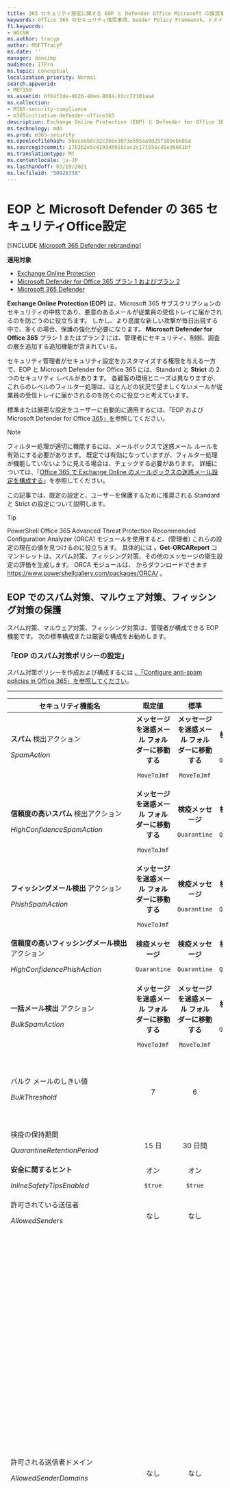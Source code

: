 ```yaml
---
title: 365 セキュリティ設定に関する EOP と Defender Office Microsoft の推奨事項
keywords: Office 365 のセキュリティ推奨事項、Sender Policy Framework、ドメイン ベースのメッセージ報告と準拠、DomainKeys 識別メール、手順、動作方法、セキュリティ ベースライン、EOP のベースライン、Office 365 の Defender のベースライン、Office 365 の Defender のセットアップ、EOP のセットアップ、Defender の Office 365 の構成、EOP、セキュリティ構成の構成
f1.keywords:
- NOCSH
ms.author: tracyp
author: MSFTTracyP
ms.date: ''
manager: dansimp
audience: ITPro
ms.topic: conceptual
localization_priority: Normal
search.appverid:
- MET150
ms.assetid: 6f64f2de-d626-48ed-8084-03cc72301aa4
ms.collection:
- M365-security-compliance
- m365initiative-defender-office365
description: Exchange Online Protection (EOP) と Defender for Office 365 セキュリティ設定のベスト プラクティスは何ですか? 標準保護に関する現在の推奨事項は何ですか? より厳密にしたい場合は、何を使用する必要がありますか? また、Defender を 365 で使用する場合、どのようなOfficeしますか?
ms.technology: mdo
ms.prod: m365-security
ms.openlocfilehash: 5beceebdc32c3bbc3073e595aa9d25f109cbe85a
ms.sourcegitcommit: 27b2b2e5c41934b918cac2c171556c45e36661bf
ms.translationtype: MT
ms.contentlocale: ja-JP
ms.lasthandoff: 03/19/2021
ms.locfileid: "50926738"
---
```

# <a name="recommended-settings-for-eop-and-microsoft-defender-for-office-365-security"></a>EOP と Microsoft Defender の 365 セキュリティOffice設定

[!INCLUDE [Microsoft 365 Defender rebranding](../includes/microsoft-defender-for-office.md)]

**適用対象**
- [Exchange Online Protection](exchange-online-protection-overview.md)
- [Microsoft Defender for Office 365 プラン 1 およびプラン 2](office-365-atp.md)
- [Microsoft 365 Defender](../mtp/microsoft-threat-protection.md)

**Exchange Online Protection (EOP)** は、Microsoft 365 サブスクリプションのセキュリティの中核であり、悪意のあるメールが従業員の受信トレイに届かされるのを防ごうのに役立ちます。 しかし、より高度な新しい攻撃が毎日出現する中で、多くの場合、保護の強化が必要になります。 **Microsoft Defender for Office 365** プラン 1 またはプラン 2 には、管理者にセキュリティ、制御、調査の層を追加する追加機能が含まれている。

セキュリティ管理者がセキュリティ設定をカスタマイズする権限を与える一方で、EOP と Microsoft Defender for Office 365 には、Standard と **Strict** の 2 つのセキュリティ レベルがあります。  各顧客の環境とニーズは異なりますが、これらのレベルのフィルター処理は、ほとんどの状況で望ましくないメールが従業員の受信トレイに届かされるのを防ぐのに役立つと考えています。

標準または厳密な設定をユーザーに自動的に適用するには、「EOP および Microsoft Defender for Office [365」を](preset-security-policies.md)参照してください。

> [!NOTE]
> フィルター処理が適切に機能するには、メールボックスで迷惑メール ルールを有効にする必要があります。 既定では有効になっていますが、フィルター処理が機能していないように見える場合は、チェックする必要があります。 詳細については、「[Office 365 で Exchange Online のメールボックスの迷惑メール設定を構成する](configure-junk-email-settings-on-exo-mailboxes.md)」を参照してください。

この記事では、既定の設定と、ユーザーを保護するために推奨される Standard と Strict の設定について説明します。

> [!TIP]
> PowerShell Office 365 Advanced Threat Protection Recommended Configuration Analyzer (ORCA) モジュールを使用すると、(管理者) これらの設定の現在の値を見つけるのに役立ちます。 具体的には **、Get-ORCAReport** コマンドレットは、スパム対策、フィッシング対策、その他のメッセージの衛生設定の評価を生成します。 ORCA モジュールは、 からダウンロードできます <https://www.powershellgallery.com/packages/ORCA/> 。

## <a name="anti-spam-anti-malware-and-anti-phishing-protection-in-eop"></a>EOP でのスパム対策、マルウェア対策、フィッシング対策の保護

スパム対策、マルウェア対策、フィッシング対策は、管理者が構成できる EOP 機能です。 次の標準構成または厳密な構成をお勧めします。

### <a name="eop-anti-spam-policy-settings"></a>「EOP のスパム対策ポリシーの設定」

スパム対策ポリシーを作成および構成するには [、「Configure anti-spam policies in Office 365」を参照してください](configure-your-spam-filter-policies.md)。

****

|セキュリティ機能名|既定値|標準|Strict|コメント|
|---|:---:|:---:|:---:|---|
|**スパム** 検出アクション <p> _SpamAction_|**メッセージを迷惑メール フォルダーに移動する** <p> `MoveToJmf`|**メッセージを迷惑メール フォルダーに移動する** <p> `MoveToJmf`|**検疫メッセージ** <p> `Quarantine`||
|**信頼度の高いスパム** 検出アクション <p> _HighConfidenceSpamAction_|**メッセージを迷惑メール フォルダーに移動する** <p> `MoveToJmf`|**検疫メッセージ** <p> `Quarantine`|**検疫メッセージ** <p> `Quarantine`||
|**フィッシングメール検出** アクション <p> _PhishSpamAction_|**メッセージを迷惑メール フォルダーに移動する** <p> `MoveToJmf`|**検疫メッセージ** <p> `Quarantine`|**検疫メッセージ** <p> `Quarantine`||
|**信頼度の高いフィッシングメール検出** アクション <p> _HighConfidencePhishAction_|**検疫メッセージ** <p> `Quarantine`|**検疫メッセージ** <p> `Quarantine`|**検疫メッセージ** <p> `Quarantine`||
|**一括メール検出** アクション <p> _BulkSpamAction_|**メッセージを迷惑メール フォルダーに移動する** <p> `MoveToJmf`|**メッセージを迷惑メール フォルダーに移動する** <p> `MoveToJmf`|**検疫メッセージ** <p> `Quarantine`||
|バルク メールのしきい値 <p> _BulkThreshold_|7 |6 |4 |詳細については、「一括苦情[レベル (BCL)」を参照Office 365.](bulk-complaint-level-values.md)|
|検疫の保持期間 <p> _QuarantineRetentionPeriod_|15 日|30 日間|30 日間||
|**安全に関するヒント** <p> _InlineSafetyTipsEnabled_|オン <p> `$true`|オン <p> `$true`|オン <p> `$true`||
|許可されている送信者 <p> _AllowedSenders_|なし|なし|なし||
|許可される送信者ドメイン <p> _AllowedSenderDomains_|なし|なし|なし|許可された送信者リストにドメインを追加すると、非常に悪い考えです。 攻撃者は、それ以外の場合はフィルター処理される電子メールを送信できます。 <p> [[スパム](learn-about-spoof-intelligence.md)対策の設定] ページの [セキュリティ &コンプライアンス センター] のスプーフィング インテリジェンスを使用して、組織のメール ドメイン内の送信者の電子メール アドレスをスプーフィングしているすべての送信者、または外部ドメインの送信者の電子メール アドレスをスプーフィングしているすべての送信者を確認します。|
|受信拒否の送信者 <p> _BlockedSenders_|なし|なし|なし||
|受信拒否ドメイン <p> _BlockedSenderDomains_|なし|なし|なし||
|**[エンド ユーザーのスパム通知を有効にする]**  このポリシーでエンド ユーザーのスパム通知を有効にするには、このチェック ボックスをオンにします。 <p> _EnableEndUserSpamNotifications_|無効 <p> `$false`|有効 <p> `$true`|有効 <p> `$true`||
|**エンド ユーザーのスパム通知を 1 日ごとに送信する** <p> _EndUserSpamNotificationFrequency_|3 日間|3 日間|3 日間||
|**スパム ZAP** <p> _SpamZapEnabled_|有効 <p> `$true`|有効 <p> `$true`|有効 <p> `$true`||
|**フィッシング ZAP** <p> _PhishZapEnabled_|有効 <p> `$true`|有効 <p> `$true`|有効 <p> `$true`||
|_MarkAsSpamBulkMail_|オン|オン|オン|この設定は PowerShell でのみ使用できます。|
|

スパム対策ポリシーには、非推奨のプロセスにある他のいくつかの高度なスパム フィルター (ASF) 設定があります。 これらの機能の減価償却のタイムラインの詳細については、この記事の外部で伝達されます。

標準レベルと厳密レベルの両方でこれらの ASF 設定 **を****オフにすることをお****勧** めします。 ASF 設定の詳細については、「Advanced [Spam Filter (ASF) settings in Office 365 」 を参照してください](advanced-spam-filtering-asf-options.md)。

****

|セキュリティ機能名|コメント|
|---|---|
|**リモート サイトへのイメージ リンク** (_IncreaseScoreWithImageLinks_)||
|**URL の数値 IP アドレス** (_IncreaseScoreWithNumericIps_)||
|**他のポートへの UL リダイレクト** (_IncreaseScoreWithRedirectToOtherPort_)||
|**.biz または .info Web** サイトへの URL (_IncreaseScoreWithBizOrInfoUrls_)||
|**空のメッセージ** (_MarkAsSpamEmptyMessages_)||
|**HTML の JavaScript または VBScript** (_MarkAsSpamJavaScriptInHtml_)||
|**HTML のフレームタグまたは IFrame** タグ (_MarkAsSpamFramesInHtml_)||
|**HTML のオブジェクト タグ** (_MarkAsSpamObjectTagsInHtml_)||
|**HTML にタグを埋** め込む (_MarkAsSpamEmbedTagsInHtml_)||
|**HTML のフォーム タグ** (_MarkAsSpamFormTagsInHtml_)||
|**HTML の Web バグ** (_MarkAsSpamWebBugsInHtml_)||
|**機密性の高い単語一覧** を適用する (_MarkAsSpamSensitiveWordList_)||
|**SPF レコード: ハードフェール** (_MarkAsSpamSpfRecordHardFail_)||
|**条件付き送信者 ID フィルター: ハード失敗** (_MarkAsSpamFromAddressAuthFail_)||
|**NDR backscatter** (_MarkAsSpamNdrBackscatter_)||
|

#### <a name="eop-outbound-spam-policy-settings"></a>EOP 送信スパム ポリシー設定

送信スパム ポリシーを作成および構成するには [、「Configure outbound spam filtering in Office 365」を参照してください](configure-the-outbound-spam-policy.md)。

サービスの既定の送信制限の詳細については、「送信制限」 [を参照してください](/office365/servicedescriptions/exchange-online-service-description/exchange-online-limits#sending-limits-1)。

****

|セキュリティ機能名|既定値|標準|Strict|コメント|
|---|:---:|:---:|:---:|---|
|**ユーザーあたりの最大受信者数: 外部時間制限** <p> _RecipientLimitExternalPerHour_|0|500|400|既定値 0 は、サービスの既定値を使用します。|
|**ユーザーあたりの最大受信者数: 内部時間制限** <p> _RecipientLimitInternalPerHour_|0|1000|800|既定値 0 は、サービスの既定値を使用します。|
|**ユーザーあたりの最大受信者数: 1 日の制限** <p> _RecipientLimitPerDay_|0|1000|800|既定値 0 は、サービスの既定値を使用します。|
|**ユーザーが制限を超えた場合のアクション** <p> _ActionWhenThresholdReached_|**メールの送信を次の日までユーザーに制限する** <p> `BlockUserForToday`|**ユーザーによるメールの送信を制限する** <p> `BlockUser`|**ユーザーによるメールの送信を制限する** <p> `BlockUser`||
|

### <a name="eop-anti-malware-policy-settings"></a>EOP マルウェア対策ポリシー設定

マルウェア対策ポリシーを作成および構成するには [、「Configure anti-malware policies in Office 365」を参照してください](configure-anti-malware-policies.md)。

****

|セキュリティ機能名|既定値|標準|Strict|コメント|
|---|:---:|:---:|:---:|---|
|**メッセージが検疫された場合、受信者に通知しますか?** <p> _操作_|いいえ <p> _DeleteMessage_|いいえ <p> _DeleteMessage_|いいえ <p> _DeleteMessage_|電子メールの添付ファイルでマルウェアが検出された場合、メッセージは検疫され、管理者だけが解放できます。|
|**共通の添付ファイルの種類フィルター** <p> _EnableFileFilter_|オフ <p> `$false`|オン <p> `$true`|オン <p> `$true`|この設定は、添付ファイルの内容に関係なく、ファイルの種類に基づいて実行可能な添付ファイルを含むメッセージを検疫します。|
|**マルウェアゼロ時間自動削除** <p> _ZapEnabled_|オン <p> `$true`|オン <p> `$true`|オン <p> `$true`||
|**未配信メッセージの** 内部送信者に通知する <p> _EnableInternalSenderNotifications_|無効 <p> `$false`|無効 <p> `$false`|無効 <p> `$false`||
|**未配信メッセージの** 外部送信者に通知する <p> _EnableExternalSenderNotifications_|無効 <p> `$false`|無効 <p> `$false`|無効 <p> `$false`||
|

### <a name="eop-default-anti-phishing-policy-settings"></a>EOP の既定のフィッシング対策ポリシー設定

これらの設定の詳細については、「スプーフィング設定」 [を参照してください](set-up-anti-phishing-policies.md#spoof-settings)。 これらの設定を構成するには [、「EOP でフィッシング対策ポリシーを構成する」を参照してください](configure-anti-phishing-policies-eop.md)。

****

|セキュリティ機能名|既定値|標準|Strict|コメント|
|---|:---:|:---:|:---:|---|
|**スプーフィング対策の保護を有効にする** <p> _EnableSpoofIntelligence_|オン <p> `$true`|オン <p> `$true`|オン <p> `$true`||
|**認証されていない送信者を有効にする** <p> _EnableUnauthenticatedSender_|オン <p> `$true`|オン <p> `$true`|オン <p> `$true`|不明なスプーフィングされた送信者の Outlook の送信者の写真に疑問符 (?) を追加します。 詳細については、「フィッシング対策ポリシー [のスプーフィング設定」を参照してください](set-up-anti-phishing-policies.md)。|
|**ドメインのスプーフィングが許可されていないユーザーからメールが送信された場合** <p> _AuthenticationFailAction_|**受信者の迷惑メール フォルダーにメッセージを移動する** <p> `MoveToJmf`|**受信者の迷惑メール フォルダーにメッセージを移動する** <p> `MoveToJmf`|**メッセージを検疫する** <p> `Quarantine`|この設定は、スプーフィング インテリジェンスのブロックされた送信者 [に適用されます](learn-about-spoof-intelligence.md)。|
|

## <a name="microsoft-defender-for-office-365-security"></a>Microsoft Defender for Office 365 セキュリティ

その他のセキュリティ上の利点には、Microsoft Defender for Office 365 サブスクリプションがあります。 最新のニュースと情報については、「Defender for Office [365」を参照してください](whats-new-in-office-365-atp.md)。

> [!IMPORTANT]
>
> - Microsoft Defender for Office 365 の既定のフィッシング対策ポリシー[](set-up-anti-phishing-policies.md#spoof-settings)は、すべての受信者にスプーフィング保護とメールボックス インテリジェンスを提供します。 ただし、既定のポリシーでは、[他の](#impersonation-settings-in-anti-phishing-policies-in-microsoft-defender-for-office-365)利用可能[](#advanced-settings-in-anti-phishing-policies-in-microsoft-defender-for-office-365)な偽装保護機能と高度な設定が構成または有効になっていません。 すべての保護機能を有効にするには、既定のフィッシング対策ポリシーを変更するか、追加のフィッシング対策ポリシーを作成します。
>
> - 組織内のすべての受信者を自動的に保護する既定のセーフ リンク ポリシーや安全な添付ファイル ポリシーはありません。 保護を取得するには、少なくとも 1 つの安全なリンク ポリシーと安全な添付ファイル ポリシーを作成する必要があります。
>
> - [SharePoint、OneDrive、Microsoft Teams](atp-for-spo-odb-and-teams.md)の保護と安全[](safe-docs.md)なドキュメント保護の安全な添付ファイルは、セーフ リンク ポリシーに依存します。

サブスクリプションに microsoft Defender for Office 365 が含まれる場合、または Office 365 の Defender をアドオンとして購入した場合は、次の Standard 構成または Strict 構成を設定します。

### <a name="anti-phishing-policy-settings-in-microsoft-defender-for-office-365"></a>Microsoft Defender for microsoft Defender for Office 365

EOP のお客様は、前述のように基本的なフィッシング対策を受け取りますが、microsoft Defender for Office 365 には、攻撃を防止、検出、修復するためのより多くの機能と制御が含まれています。 これらのポリシーを作成および構成するには [、「Defender for Office 365」を参照してください](configure-atp-anti-phishing-policies.md)。

#### <a name="impersonation-settings-in-anti-phishing-policies-in-microsoft-defender-for-office-365"></a>Microsoft Defender のフィッシング対策ポリシーの偽装設定 (Office 365)

これらの設定の詳細については、「Microsoft Defender for microsoft Defender for Office [365」](set-up-anti-phishing-policies.md#impersonation-settings-in-anti-phishing-policies-in-microsoft-defender-for-office-365)の「偽装設定」を参照してください。 これらの設定を構成するには [、「Defender for Office 365」を参照してください](configure-atp-anti-phishing-policies.md)。

****

|セキュリティ機能名|既定値|標準|Strict|コメント|
|---|:---:|:---:|:---:|---|
|保護されたユーザー: **保護するユーザーを追加する** <p> _EnableTargetedUserProtection_ <p> _TargetedUsersToProtect_|Off <p> `$false` <p> none|オン <p> `$true` <p> \<list of users\>|オン <p> `$true` <p> \<list of users\>|組織によっては、主要な役割にユーザー (メッセージ送信者) を追加することをお勧めします。 内部的には、保護された送信者は、CEO、CFO、その他の上級リーダーである可能性があります。 外部的には、保護された送信者には、評議会のメンバーまたは取締役会が含まれる可能性があります。|
|保護されたドメイン: **所有するドメインを自動的に含める** <p> _EnableOrganizationDomainsProtection_|オフ <p> `$false`|オン <p> `$true`|オン <p> `$true`||
|保護されたドメイン: **カスタム ドメインを含める** <p> _EnableTargetedDomainsProtection_ <p> _TargetedDomainsToProtect_|Off <p> `$false` <p> none|オン <p> `$true` <p> \<list of domains\>|オン <p> `$true` <p> \<list of domains\>|組織によっては、所有しているが頻繁に操作するドメイン (送信者ドメイン) を追加することをお勧めします。|
|保護されたユーザー: **偽装ユーザーから電子メールが送信される場合** <p> _TargetedUserProtectionAction_|**アクションを適用しない** <p> `NoAction`|**メッセージを検疫する** <p> `Quarantine`|**メッセージを検疫する** <p> `Quarantine`||
|保護されたドメイン: **偽装ドメインからメールが送信される場合** <p> _TargetedDomainProtectionAction_|**アクションを適用しない** <p> `NoAction`|**メッセージを検疫する** <p> `Quarantine`|**メッセージを検疫する** <p> `Quarantine`||
|**偽装ユーザーのヒントを表示する** <p> _EnableSimilarUsersSafetyTips_|オフ <p> `$false`|オン <p> `$true`|オン <p> `$true`||
|**偽装ドメインのヒントを表示する** <p> _EnableSimilarDomainsSafetyTips_|オフ <p> `$false`|オン <p> `$true`|オン <p> `$true`||
|**異常な文字のヒントを表示する** <p> _EnableUnusualCharactersSafetyTips_|オフ <p> `$false`|オン <p> `$true`|オン <p> `$true`||
|**メールボックス インテリジェンスを有効にする** <p> _EnableMailboxIntelligence_|オン <p> `$true`|オン <p> `$true`|オン <p> `$true`||
|**メールボックス インテリジェンスベースの偽装保護を有効にする** <p> _EnableMailboxIntelligenceProtection_|オフ <p> `$false`|オン <p> `$true`|オン <p> `$true`||
|**メールボックス インテリジェンスによって保護された偽装ユーザーによって電子メールが送信される場合** <p> _MailboxIntelligenceProtectionAction_|**アクションを適用しない** <p> `NoAction`|**受信者の迷惑メール フォルダーにメッセージを移動する** <p> `MoveToJmf`|**メッセージを検疫する** <p> `Quarantine`||
|**信頼された差出人** <p> _ExcludedSenders_|なし|なし|なし|組織によっては、偽装のみのため、他のフィルターではなく、フィッシングとして誤ってマークされたユーザーを追加することをお勧めします。|
|**信頼済みドメイン** <p> _ExcludedDomains_|なし|なし|なし|組織によっては、偽装のみのため、他のフィルターではなく、フィッシングとして誤ってマークされるドメインを追加することをお勧めします。|
|

#### <a name="spoof-settings-in-anti-phishing-policies-in-microsoft-defender-for-office-365"></a>Microsoft Defender のフィッシング対策ポリシーのスプーフィング設定 (Office 365)

これらは、EOP のスパム対策ポリシー設定で使用できるのと同 [じ設定です](#eop-anti-spam-policy-settings)。

****

|セキュリティ機能名|既定値|標準|Strict|コメント|
|---|---|---|---|---|
|**スプーフィング対策の保護を有効にする** <p> _EnableSpoofIntelligence_|オン <p> `$true`|オン <p> `$true`|オン <p> `$true`||
|**認証されていない送信者を有効にする** <p> _EnableUnauthenticatedSender_|オン <p> `$true`|オン <p> `$true`|オン <p> `$true`|不明なスプーフィングされた送信者の Outlook の送信者の写真に疑問符 (?) を追加します。 詳細については、「フィッシング対策ポリシー [のスプーフィング設定」を参照してください](set-up-anti-phishing-policies.md)。|
|**ドメインのスプーフィングが許可されていないユーザーからメールが送信された場合** <p> _AuthenticationFailAction_|**受信者の迷惑メール フォルダーにメッセージを移動する** <p> `MoveToJmf`|**受信者の迷惑メール フォルダーにメッセージを移動する** <p> `MoveToJmf`|**メッセージを検疫する** <p> `Quarantine`|この設定は、スプーフィング インテリジェンスのブロックされた送信者 [に適用されます](learn-about-spoof-intelligence.md)。|
|

#### <a name="advanced-settings-in-anti-phishing-policies-in-microsoft-defender-for-office-365"></a>Microsoft Defender for microsoft Defender for Office 365 のフィッシング対策ポリシーの詳細設定

この設定の詳細については、「Microsoft Defender for microsoft Defender for Office [365」](set-up-anti-phishing-policies.md#advanced-phishing-thresholds-in-anti-phishing-policies-in-microsoft-defender-for-office-365)を参照してください。 この設定を構成するには [、「Defender for Office 365」を参照](configure-atp-anti-phishing-policies.md)してください。

****

|セキュリティ機能名|既定値|標準|Strict|コメント|
|---|:---:|:---:|:---:|---|
|**高度なフィッシングのしきい値** <p> _PhishThresholdLevel_|**1 - Standard** <p> `1`|**2 - アグレッシブ** <p> `2`|**3 - より積極的** <p> `3`||
|

### <a name="safe-links-settings"></a>セーフ リンクの設定

defender for Office 365 のセーフ リンクには、アクティブなセーフ リンク ポリシーに含まれるすべてのユーザーに適用されるグローバル設定と、各セーフ リンク ポリシーに固有の設定が含まれます。 詳細については、「Safe [Links in Defender for Office 365」を参照してください](atp-safe-links.md)。

#### <a name="global-settings-for-safe-links"></a>セーフ リンクのグローバル設定

これらの設定を構成するには、「Defender for Office 365 のセーフ リンクのグローバル [設定を構成する」を参照してください](configure-global-settings-for-safe-links.md)。

PowerShell では、これらの設定に [Set-AtpPolicyForO365](/powershell/module/exchange/set-atppolicyforo365) コマンドレットを使用します。

****

|セキュリティ機能名|既定値|標準|Strict|コメント|
|---|:---:|:---:|:---:|---|
|**安全なリンクを使用する: Office 365 アプリケーション** <p> _EnableSafeLinksForO365Clients_|オン <p> `$true`|オン <p> `$true`|オン <p> `$true`|365 デスクトップおよびモバイル (iOS と Android) Officeサポートされているアプリで安全なリンクを使用します。 詳細については、「セーフ リンクの [設定」を参照Office 365 アプリを参照してください](atp-safe-links.md#safe-links-settings-for-office-365-apps)。|
|**ユーザーが [安全なリンク] をクリックしても追跡しない** <p> _TrackClicks_|オン <p> `$false`|オフ <p> `$true`|Off <p> `$true`|この設定をオフにすると _(TrackClicks_ に設定)、サポートされている 365 アプリのユーザークリック `$true` Office追跡します。|
|**ユーザーが元の URL への安全なリンクをクリックさせない** <p> _AllowClickThrough_|オン <p> `$false`|オン <p> `$false`|オン <p> `$false`|この設定 _(AllowClickThrough_ をに設定) をオンにすると、サポートされている 365 アプリで元の URL をクリックOffice `$false` 表示されません。|
|

#### <a name="safe-links-policy-settings"></a>セーフ リンク ポリシーの設定

これらの設定を構成するには、「Set up Safe [Links policies in Microsoft Defender for microsoft Defender for Office 365」を参照してください](set-up-atp-safe-links-policies.md)。

PowerShell では、これらの設定に [New-SafeLinksPolicy](/powershell/module/exchange/new-safelinkspolicy) コマンドレットと [Set-SafeLinksPolicy](/powershell/module/exchange/set-safelinkspolicy) コマンドレットを使用します。

> [!NOTE]
> 前述したように、既定のセーフ リンク ポリシーはありません。 [既定] 列の値は、作成する新しいセーフ リンク ポリシーの既定値です。

****

|セキュリティ機能名|既定値|標準|Strict|コメント|
|---|:---:|:---:|:---:|---|
|**メッセージ内の不明な潜在的に悪意のある URL のアクションを選択する** <p> _IsEnabled_|オフ <p> `$false`|オン <p> `$true`|オン <p> `$true`||
|**Microsoft Teams 内の不明または潜在的に悪意のある URL のアクションを選択する** <p> _EnableSafeLinksForTeams_|オフ <p> `$false`|オン <p> `$true`|オン <p> `$true`||
|**ファイルを指す疑わしいリンクやリンクに対してリアルタイムの URL スキャンを適用する** <p> _ScanUrls_|オフ <p> `$false`|オン <p> `$true`|オン <p> `$true`||
|**メッセージを配信する前に URL のスキャンが完了するのを待ちます** <p> _DeliverMessageAfterScan_|オフ <p> `$false`|オン <p> `$true`|オン <p> `$true`||
|**組織内で送信された電子メール メッセージに安全なリンクを適用する** <p> _EnableForInternalSenders_|オフ <p> `$false`|オン <p> `$true`|オン <p> `$true`||
|**ユーザーのクリックを追跡しない** <p> _DoNotTrackUserClicks_|Off <p> `$false`|Off <p> `$false`|Off <p> `$false`|この設定をオフにします _(DoNotTrackUserClicks_ を設定 `$false` ) は、ユーザーのクリックを追跡します。|
|**ユーザーに元の URL へのクリックを許可しない** <p> _DoNotAllowClickThrough_|オフ <p> `$false`|オン <p> `$true`|オン <p> `$true`|この設定 _(DoNotAllowClickThrough_ をに設定) をオンにすると `$true` 、元の URL へのクリックスルーが禁止されます。|
|

### <a name="safe-attachments-settings"></a>安全な添付ファイルの設定

Microsoft Defender for Office 365 の安全な添付ファイルには、安全な添付ファイル ポリシーとの関係がないグローバル設定と、各セーフ リンク ポリシーに固有の設定が含まれます。 詳細については、「Safe [Attachments in Defender for Office 365」を参照してください](atp-safe-attachments.md)。

#### <a name="global-settings-for-safe-attachments"></a>安全な添付ファイルのグローバル設定

これらの設定を構成するには [、「SharePoint、OneDrive、Microsoft Teams](turn-on-atp-for-spo-odb-and-teams.md) の安全な添付ファイルを有効にする」および [「Microsoft 365 E5](safe-docs.md)の安全なドキュメント」を参照してください。

PowerShell では、これらの設定に [Set-AtpPolicyForO365](/powershell/module/exchange/set-atppolicyforo365) コマンドレットを使用します。

****

|セキュリティ機能名|既定値|標準|Strict|コメント|
|---|:---:|:---:|:---:|---|
|**SharePoint、OneDrive、Microsoft Teams 用の Microsoft Defender for Office 365 を有効にする** <p> _EnableATPForSPOTeamsODB_|オン <p> `$true`|オン <p> `$true`||
|**クライアントの安全なドキュメントを有効Officeする** <p> _EnableSafeDocs_|オン <p> `$true`|オン <p> `$true`|この設定は、Microsoft 365 E5 または Microsoft 365 E5 セキュリティ ライセンスでのみ使用できます。 詳細については [、「Safe Documents in Microsoft Defender for Office 365」を参照してください](safe-docs.md)。|
|**安全なドキュメントがファイルを悪意のあるファイルとして識別した場合でも、保護されたビューをクリックするユーザーを許可する** <p> _AllowSafeDocsOpen_|Off <p> `$false`|Off <p> `$false`|この設定は、安全なドキュメントに関連しています。|
|

#### <a name="safe-attachments-policy-settings"></a>安全な添付ファイルポリシーの設定

これらの設定を構成するには [、「Defender for Office 365」を参照してください](set-up-atp-safe-attachments-policies.md)。

PowerShell では、これらの設定に [New-SafeAttachmentPolicy](/powershell/module/exchange/new-safeattachmentpolicy) コマンドレットと [Set-SafeAttachmentPolicy](/powershell/module/exchange/set-safelinkspolicy) コマンドレットを使用します。

> [!NOTE]
> 前述したように、既定の安全な添付ファイル ポリシーはありません。 [既定] 列の値は、作成する新しい安全な添付ファイル ポリシーの既定値です。

****

|セキュリティ機能名|既定値|標準|Strict|コメント|
|---|:---:|:---:|:---:|---|
|**安全な添付ファイル不明のマルウェアの応答** <p> _操作_|ブロック <p> `Block`|ブロック <p> `Block`|ブロック <p> `Block`||
|**検出時に添付ファイルをリダイレクト** する: **リダイレクトを有効にする** <p> _リダイレクト_ <p> _RedirectAddress_|オフで、電子メール アドレスが指定されていません。 <p> `$true` <p> none|をオンにし、電子メール アドレスを指定します。 <p> `$true` <p> 電子メール アドレス|をオンにし、電子メール アドレスを指定します。 <p> `$true` <p> 電子メール アドレス|メッセージをセキュリティ管理者にリダイレクトして確認します。|
|**添付ファイルのマルウェア スキャンが時間切れまたはエラーが発生した場合は、上記の選択を適用します。** <p> _ActionOnError_|オン <p> `$true`|オン <p> `$true`|オン <p> `$true`||
|

## <a name="related-articles"></a>関連記事

- Exchange メール フロー ルール (トランスポート ルールとも呼ばれる) のベスト プラクティス **をお探し** ですか? [「Exchange Online でメール フロー ルールを構成するためのベスト プラクティス」を参照してください](/exchange/security-and-compliance/mail-flow-rules/configuration-best-practices)。

- 管理者とユーザーは、誤検知 (良い電子メールが不良とマークされている) と誤検知 (悪いメールが許可されている) を分析のために Microsoft に提出できます。 詳細については、「[メッセージとファイルを Microsoft に報告する](report-junk-email-messages-to-microsoft.md)」を参照してください。

- これらのリンクを使用して[、EOP](set-up-your-eop-service.md)サービスをセットアップし、Microsoft  Defender for Office [365 に設定します](office-365-atp.md)。  [「365」](protect-against-threats.md)の「脅威に対する保護」の役に立つOffice忘れないでください。

- **Windows** のセキュリティ基準については、GPO/オンプレミス [](/windows/security/threat-protection/windows-security-baselines#where-can-i-get-the-security-baselines)オプションのセキュリティ 基準はどこで取得できますか、Intune ベースのセキュリティ用に Intune で [Windows 10](/intune/protect/security-baselines)デバイスを構成するには、セキュリティ 基準を使用します。 最後に、Microsoft Defender for Endpoint と Microsoft Intune のセキュリティ ベースラインの比較については、「Microsoft Defender for Endpoint と Windows Intune セキュリティ ベースラインの比較」 [を参照してください](/windows/security/threat-protection/microsoft-defender-atp/configure-machines-security-baseline#compare-the-microsoft-defender-atp-and-the-windows-intune-security-baselines)。
